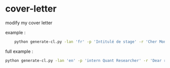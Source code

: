 # cover-letter
modify my cover letter


example : 
```bash
    python generate-cl.py -lan 'fr' -p 'Intitulé de stage' -r 'Cher Monsieur X' -cn 'entreprise'
```

full example : 
```bash
python generate-cl.py -lan 'en' -p 'intern Quant Researcher' -r 'Dear recruitment team'  -cn 'Squarepoint' --company_address 'London, New York, Paris' 
```